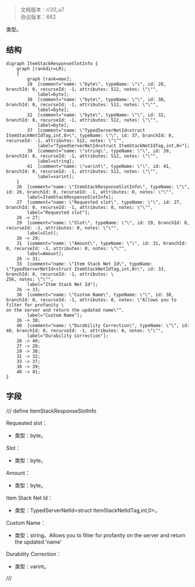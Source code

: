 # <!-- md:samp ItemStackResponseSlotInfo -->

> 文档版本：r/20_u7<br/>协议版本：662

<!-- md:samp ItemStackResponseSlotInfo -->类型。

## 结构

```viz
digraph ItemStackResponseSlotInfo {
	graph [rankdir=LR];
	{
		graph [rank=max];
		28	[comment="name: \"byte\", typeName: \"\", id: 28, branchId: 0, recurseId: -1, attributes: 512, notes: \"\"",
			label=byte];
		30	[comment="name: \"byte\", typeName: \"\", id: 30, branchId: 0, recurseId: -1, attributes: 512, notes: \"\"",
			label=byte];
		32	[comment="name: \"byte\", typeName: \"\", id: 32, branchId: 0, recurseId: -1, attributes: 512, notes: \"\"",
			label=byte];
		37	[comment="name: \"TypedServerNetId<struct ItemStackNetIdTag,int,0>\", typeName: \"\", id: 37, branchId: 0, recurseId: -1, attributes: 512, notes: \"\"",
			label="TypedServerNetId<struct ItemStackNetIdTag,int,0>"];
		39	[comment="name: \"string\", typeName: \"\", id: 39, branchId: 0, recurseId: -1, attributes: 512, notes: \"\"",
			label=string];
		41	[comment="name: \"varint\", typeName: \"\", id: 41, branchId: 0, recurseId: -1, attributes: 512, notes: \"\"",
			label=varint];
	}
	26	[comment="name: \"ItemStackResponseSlotInfo\", typeName: \"\", id: 26, branchId: 0, recurseId: -1, attributes: 0, notes: \"\"",
		label=ItemStackResponseSlotInfo];
	27	[comment="name: \"Requested slot\", typeName: \"\", id: 27, branchId: 0, recurseId: -1, attributes: 0, notes: \"\"",
		label="Requested slot"];
	26 -> 27;
	29	[comment="name: \"Slot\", typeName: \"\", id: 29, branchId: 0, recurseId: -1, attributes: 0, notes: \"\"",
		label=Slot];
	26 -> 29;
	31	[comment="name: \"Amount\", typeName: \"\", id: 31, branchId: 0, recurseId: -1, attributes: 0, notes: \"\"",
		label=Amount];
	26 -> 31;
	33	[comment="name: \"Item Stack Net Id\", typeName: \"TypedServerNetId<struct ItemStackNetIdTag,int,0>\", id: 33, branchId: 0, recurseId: -1, attributes: \
256, notes: \"\"",
		label="Item Stack Net Id"];
	26 -> 33;
	38	[comment="name: \"Custom Name\", typeName: \"\", id: 38, branchId: 0, recurseId: -1, attributes: 0, notes: \"Allows you to filter for profanity \
on the server and return the updated name\"",
		label="Custom Name"];
	26 -> 38;
	40	[comment="name: \"Durability Correction\", typeName: \"\", id: 40, branchId: 0, recurseId: -1, attributes: 0, notes: \"\"",
		label="Durability Correction"];
	26 -> 40;
	27 -> 28;
	29 -> 30;
	31 -> 32;
	33 -> 37;
	38 -> 39;
	40 -> 41;
}

```

## 字段

/// define
ItemStackResponseSlotInfo

Requested slot：<!-- md:samp byte -->

- 类型：byte。

Slot：<!-- md:samp byte -->

- 类型：byte。

Amount：<!-- md:samp byte -->

- 类型：byte。

Item Stack Net Id：[<!-- md:samp TypedServerNetId<struct ItemStackNetIdTag,int,0> -->](refs/protocols/types/typedservernetid<struct_itemstacknetidtag,int,0>.md)

- 类型：TypedServerNetId<struct ItemStackNetIdTag,int,0>。

Custom Name：<!-- md:samp string -->

- 类型：string。Allows you to filter for profanity on the server and return the updated 'name'

Durability Correction：<!-- md:samp varint -->

- 类型：varint。


///
